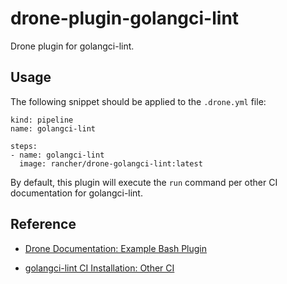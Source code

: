 # drone-plugin-golangci-lint

Drone plugin for golangci-lint.

## Usage

The following snippet should be applied to the `.drone.yml` file:

```
kind: pipeline
name: golangci-lint 

steps:
- name: golangci-lint
  image: rancher/drone-golangci-lint:latest
```

By default, this plugin will execute the `run` command per other CI documentation for golangci-lint.

## Reference

- [Drone Documentation: Example Bash Plugin](https://docs.drone.io/plugins/tutorials/bash)

- [golangci-lint CI Installation: Other CI](https://golangci-lint.run/usage/install/#other-ci)

